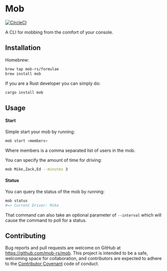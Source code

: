 # Mob

[![CircleCI](https://circleci.com/gh/mob-rs/mob/tree/master.svg?style=svg)](https://circleci.com/gh/mob-rs/mob/tree/master)

A CLI for mobbing from the comfort of your console.

## Installation

Homebrew:

```bash
brew tap mob-rs/formulae
brew install mob
```

If you are a Rust developer you can simply do:

```bash
cargo install mob
```

## Usage

#### Start

Simple start your mob by running:

```bash
mob start <members>
```

Where members is a comma separated list of users in the mob.

You can specify the amount of time for driving:

```bash
mob Mike,Zack,Ed --minutes 3
```

#### Status

You can query the status of the mob by running:

```bash
mob status
#=> Current Driver: Mike
```

That command can also take an optional parameter of `--interval` which will
cause the command to poll for a status.

## Contributing

Bug reports and pull requests are welcome on GitHub at https://github.com/mob-rs/mob.
This project is intended to be a safe, welcoming space for collaboration, and
contributors are expected to adhere to the
[Contributor Covenant](contributor-covenant.org) code of conduct.
